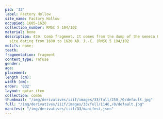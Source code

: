 ```yaml
---
pid: '33'
label: Factory Hollow
site_name: Factory Hollow
occupied: 1605-1620
collection_number: RMSC 5 104/102
material: bone
description: 439. Comb fragment. It comes from the dump of the seneca Factory Hollow
  site dating from 1600 to 1620 AD. J.-C. (RMSC 5 104/102
motifs: none;
teeth:
fragmentation: fragment
context_type: refuse
gender:
age:
placement:
length (cm):
width (cm):
order: '032'
layout: qatar_item
collection: combs
thumbnail: "/img/derivatives/iiif/images/33/full/250,/0/default.jpg"
full: "/img/derivatives/iiif/images/33/full/1140,/0/default.jpg"
manifest: "/img/derivatives/iiif/33/manifest.json"
---
```

